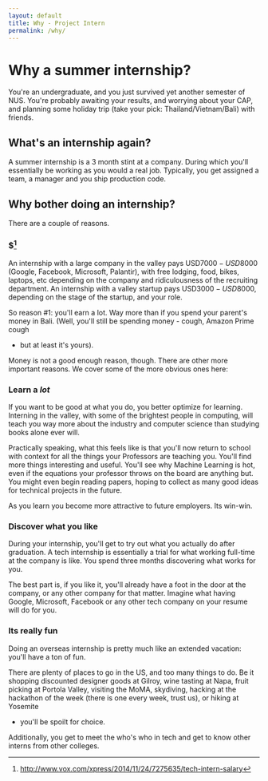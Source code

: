 ```yaml
---
layout: default
title: Why - Project Intern
permalink: /why/
---
```


# Why a summer internship?
You're an undergraduate, and you just survived yet another semester of NUS.
You're probably awaiting your results, and worrying about your CAP, and planning
some holiday trip (take your pick: Thailand/Vietnam/Bali) with friends.

## What's an internship again?
A summer internship is a 3 month stint at a company. During which you'll
essentially be working as you would a real job. Typically, you get assigned a
team, a manager and you ship production code.


## Why bother doing an internship?

There are a couple of reasons.

### $[^1]

An internship with a large company in the valley pays USD$7000-USD$8000 (Google,
Facebook, Microsoft, Palantir), with free lodging, food, bikes, laptops, etc
depending on the company and ridiculousness of the recruiting department. An
internship with a valley startup pays USD$3000 - USD$8000, depending on the
stage of the startup, and your role.

[^1]: <http://www.vox.com/xpress/2014/11/24/7275635/tech-intern-salary>

So reason #1: you'll earn a lot. Way more than if you spend your parent's money
in Bali. (Well, you'll still be spending money - cough, Amazon Prime cough
- but at least it's yours).

Money is not a good enough reason, though. There are other more important
reasons. We cover some of the more obvious ones here:

### Learn a _lot_
If you want to be good at what you do, you better optimize for learning.
Interning in the valley, with some of the brightest people in computing, will
teach you way more about the industry and computer science than studying books
alone ever will.

Practically speaking, what this feels like is that you'll now return to school
with context for all the things your Professors are teaching you. You'll find
more things interesting and useful. You'll see why Machine Learning is hot, even
if the equations your professor throws on the board are anything but. You might
even begin reading papers, hoping to collect as many good ideas for technical
projects in the future.

As you learn you become more attractive to future employers. Its win-win.

### Discover what you like
During your internship, you'll get to try out what you actually do after
graduation. A tech internship is essentially a trial for what working full-time
at the company is like. You spend three months discovering what works for you.

The best part is, if you like it, you'll already have a foot in the door at the
company, or any other company for that matter. Imagine what having Google,
Microsoft, Facebook or any other tech company on your resume will do for you.

### Its really fun
Doing an overseas internship is pretty much like an extended vacation: you'll
have a ton of fun.

There are plenty of places to go in the US, and too many things to do. Be it
shopping discounted designer goods at Gilroy, wine tasting at Napa, fruit
picking at Portola Valley, visiting the MoMA, skydiving, hacking at the
hackathon of the week (there is one every week, trust us), or hiking at Yosemite
- you'll be spoilt for choice.

Additionally, you get to meet the who's who in tech and get to know other
interns from other colleges.
